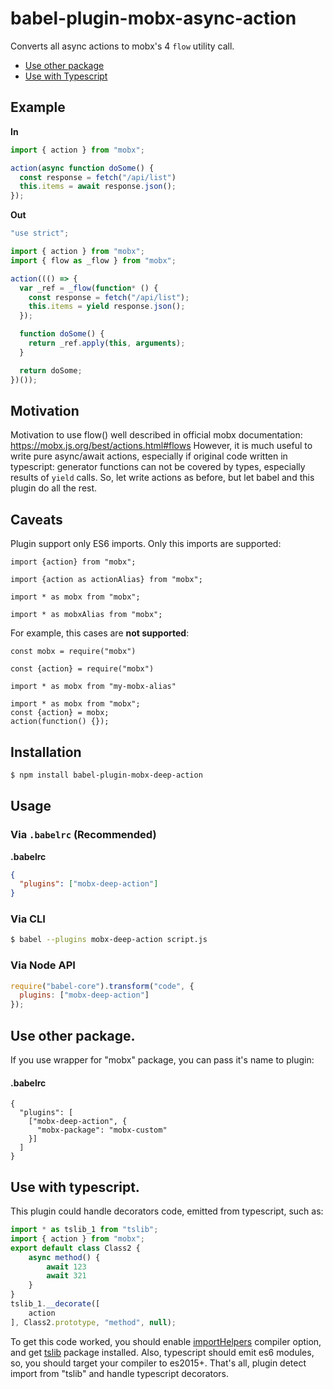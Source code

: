 # babel-plugin-mobx-async-action

Converts all async actions to mobx's 4 `flow` utility call.

* [Use other package](#toc-mobx-package)
* [Use with Typescript](#toc-use-with-typescript)


## Example

**In**

```js
import { action } from "mobx";

action(async function doSome() {
  const response = fetch("/api/list")
  this.items = await response.json();
});
```

**Out**

```js
"use strict";

import { action } from "mobx";
import { flow as _flow } from "mobx";

action((() => {
  var _ref = _flow(function* () {
    const response = fetch("/api/list");
    this.items = yield response.json();
  });

  function doSome() {
    return _ref.apply(this, arguments);
  }

  return doSome;
})());
```

## Motivation

Motivation to use flow() well described in official mobx documentation: https://mobx.js.org/best/actions.html#flows
However, it is much useful to write pure async/await actions, especially if original code written in typescript: generator
functions can not be covered by types, especially results of `yield` calls. So, let write actions as before, but let
babel and this plugin do all the rest.

## Caveats

Plugin support only ES6 imports. Only this imports are supported:
```
import {action} from "mobx";
```
```
import {action as actionAlias} from "mobx";
```
```
import * as mobx from "mobx";
```
```
import * as mobxAlias from "mobx";
```
For example, this cases are **not supported**:
```
const mobx = require("mobx")
```
```
const {action} = require("mobx")
```
```
import * as mobx from "my-mobx-alias"
```
```
import * as mobx from "mobx";
const {action} = mobx;
action(function() {});
```


## Installation

```sh
$ npm install babel-plugin-mobx-deep-action
```

## Usage

### Via `.babelrc` (Recommended)

**.babelrc**

```json
{
  "plugins": ["mobx-deep-action"]
}
```

### Via CLI

```sh
$ babel --plugins mobx-deep-action script.js
```

### Via Node API

```javascript
require("babel-core").transform("code", {
  plugins: ["mobx-deep-action"]
});
```


## <a id="toc-mobx-package"></a> Use other package.

If you use wrapper for "mobx" package, you can pass it's name to plugin:

#### .babelrc

```json5
{
  "plugins": [
    ["mobx-deep-action", {
      "mobx-package": "mobx-custom"
    }]
  ]
}
```

## <a id="toc-use-with-typescript)"></a> Use with typescript.

This plugin could handle decorators code, emitted from typescript, such as:

```js
import * as tslib_1 from "tslib";
import { action } from "mobx";
export default class Class2 {
    async method() {
        await 123
        await 321
    }
}
tslib_1.__decorate([
    action
], Class2.prototype, "method", null);
```

To get this code worked, you should enable [importHelpers](https://www.typescriptlang.org/docs/handbook/compiler-options.html)
compiler option, and get [tslib](https://www.npmjs.com/package/tslib) package installed. Also, typescript
should emit es6 modules, so, you should target your compiler to es2015+. That's all,
plugin detect import from "tslib" and handle typescript decorators.
